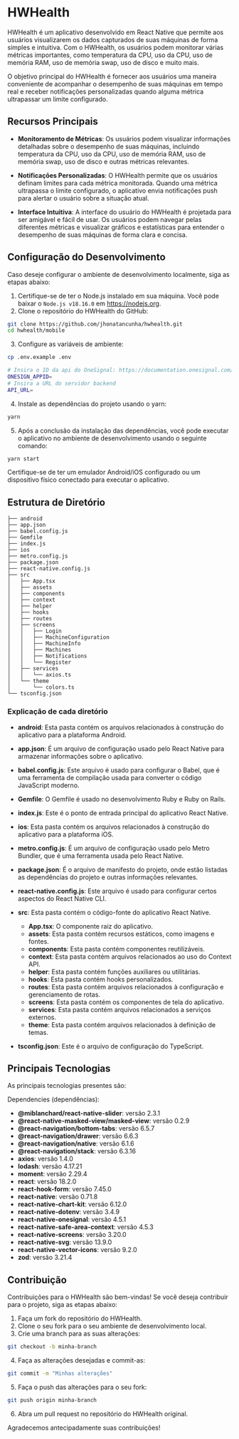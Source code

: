 # HWHealth

HWHealth é um aplicativo desenvolvido em React Native que permite aos usuários visualizarem os dados capturados de suas máquinas de forma simples e intuitiva. Com o HWHealth, os usuários podem monitorar várias métricas importantes, como temperatura da CPU, uso da CPU, uso de memória RAM, uso de memória swap, uso de disco e muito mais.

O objetivo principal do HWHealth é fornecer aos usuários uma maneira conveniente de acompanhar o desempenho de suas máquinas em tempo real e receber notificações personalizadas quando alguma métrica ultrapassar um limite configurado.

## Recursos Principais

- **Monitoramento de Métricas**: Os usuários podem visualizar informações detalhadas sobre o desempenho de suas máquinas, incluindo temperatura da CPU, uso da CPU, uso de memória RAM, uso de memória swap, uso de disco e outras métricas relevantes.

- **Notificações Personalizadas**: O HWHealth permite que os usuários definam limites para cada métrica monitorada. Quando uma métrica ultrapassa o limite configurado, o aplicativo envia notificações push para alertar o usuário sobre a situação atual.

- **Interface Intuitiva**: A interface do usuário do HWHealth é projetada para ser amigável e fácil de usar. Os usuários podem navegar pelas diferentes métricas e visualizar gráficos e estatísticas para entender o desempenho de suas máquinas de forma clara e concisa.


## Configuração do Desenvolvimento

Caso deseje configurar o ambiente de desenvolvimento localmente, siga as etapas abaixo:

1. Certifique-se de ter o Node.js instalado em sua máquina. Você pode baixar o `Node.js v18.16.0` em https://nodejs.org.
2. Clone o repositório do HWHealth do GitHub:

```bash
git clone https://github.com/jhonatancunha/hwhealth.git
cd hwhealth/mobile
```

3. Configure as variáveis de ambiente:

```bash
cp .env.example .env
```

```bash
# Insira o ID da api do OneSignal: https://documentation.onesignal.com/docs/keys-and-ids
ONESIGN_APPID=
# Insira a URL do servidor backend
API_URL=
```


4. Instale as dependências do projeto usando o yarn:

```bash
yarn
```

5. Após a conclusão da instalação das dependências, você pode executar o aplicativo no ambiente de desenvolvimento usando o seguinte comando:

```bash
yarn start
```

Certifique-se de ter um emulador Android/iOS configurado ou um dispositivo físico conectado para executar o aplicativo.


## Estrutura de Diretório

```
├── android
├── app.json
├── babel.config.js
├── Gemfile
├── index.js
├── ios
├── metro.config.js
├── package.json
├── react-native.config.js
├── src
│   ├── App.tsx
│   ├── assets
│   ├── components
│   ├── context
│   ├── helper
│   ├── hooks
│   ├── routes
│   ├── screens
│   │   ├── Login
│   │   ├── MachineConfiguration
│   │   ├── MachineInfo
│   │   ├── Machines
│   │   ├── Notifications
│   │   └── Register
│   ├── services
│   │   └── axios.ts
│   └── theme
│       └── colors.ts
└── tsconfig.json
```

### Explicação de cada diretório


- **android**: Esta pasta contém os arquivos relacionados à construção do aplicativo para a plataforma Android.
- **app.json**: É um arquivo de configuração usado pelo React Native para armazenar informações sobre o aplicativo.

- **babel.config.js**: Este arquivo é usado para configurar o Babel, que é uma ferramenta de compilação usada para converter o código JavaScript moderno.

- **Gemfile**: O Gemfile é usado no desenvolvimento Ruby e Ruby on Rails.

- **index.js**: Este é o ponto de entrada principal do aplicativo React Native.

- **ios**: Esta pasta contém os arquivos relacionados à construção do aplicativo para a plataforma iOS.

- **metro.config.js**: É um arquivo de configuração usado pelo Metro Bundler, que é uma ferramenta usada pelo React Native.

- **package.json**: É o arquivo de manifesto do projeto, onde estão listadas as dependências do projeto e outras informações relevantes.

- **react-native.config.js**: Este arquivo é usado para configurar certos aspectos do React Native CLI.

- **src**: Esta pasta contém o código-fonte do aplicativo React Native.
  - **App.tsx**: O componente raiz do aplicativo.
  - **assets**: Esta pasta contém recursos estáticos, como imagens e fontes.
  - **components**: Esta pasta contém componentes reutilizáveis.
  - **context**: Esta pasta contém arquivos relacionados ao uso do Context API.
  - **helper**: Esta pasta contém funções auxiliares ou utilitárias.
  - **hooks**: Esta pasta contém hooks personalizados.
  - **routes**: Esta pasta contém arquivos relacionados à configuração e gerenciamento de rotas.
  - **screens**: Esta pasta contém os componentes de tela do aplicativo.
  - **services**: Esta pasta contém arquivos relacionados a serviços externos.
  - **theme**: Esta pasta contém arquivos relacionados à definição de temas.

- **tsconfig.json**: Este é o arquivo de configuração do TypeScript.


## Principais Tecnologias

As principais tecnologias presentes são:

Dependencies (dependências):
- **@miblanchard/react-native-slider**: versão 2.3.1
- **@react-native-masked-view/masked-view**: versão 0.2.9
- **@react-navigation/bottom-tabs**: versão 6.5.7
- **@react-navigation/drawer**: versão 6.6.3
- **@react-navigation/native**: versão 6.1.6
- **@react-navigation/stack**: versão 6.3.16
- **axios**: versão 1.4.0
- **lodash**: versão 4.17.21
- **moment**: versão 2.29.4
- **react**: versão 18.2.0
- **react-hook-form**: versão 7.45.0
- **react-native**: versão 0.71.8
- **react-native-chart-kit**: versão 6.12.0
- **react-native-dotenv**: versão 3.4.9
- **react-native-onesignal**: versão 4.5.1
- **react-native-safe-area-context**: versão 4.5.3
- **react-native-screens**: versão 3.20.0
- **react-native-svg**: versão 13.9.0
- **react-native-vector-icons**: versão 9.2.0
- **zod**: versão 3.21.4

## Contribuição

Contribuições para o HWHealth são bem-vindas! Se você deseja contribuir para o projeto, siga as etapas abaixo:

1. Faça um fork do repositório do HWHealth.
2. Clone o seu fork para o seu ambiente de desenvolvimento local.
3. Crie uma branch para as suas alterações:

```bash
git checkout -b minha-branch
```
4. Faça as alterações desejadas e commit-as:
   
```bash
git commit -m "Minhas alterações"
```

5. Faça o push das alterações para o seu fork:

```bash
git push origin minha-branch
```

6. Abra um pull request no repositório do HWHealth original.

Agradecemos antecipadamente suas contribuições!
